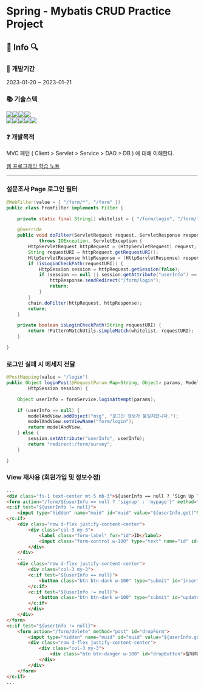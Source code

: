 # Spring - Mybatis CRUD Practice Project

## 📃 Info 🔍

### 📅 개발기간
2023-01-20 ~ 2023-01-21

### 📚 기술스텍
<img src="https://img.shields.io/badge/Java-FFFFFF?style=flat&logo=OpenJDK&logoColor=black" /><img src="https://img.shields.io/badge/HTML5-E34F26?style=flat&logo=HTML5&logoColor=white" /><img src="https://img.shields.io/badge/CSS3-1572B6?style=flat&logo=CSS3&logoColor=white" /><img src="https://img.shields.io/badge/JavaScript-F7DF1E?style=flat&logo=JavaScript&logoColor=white" />
<br>
<img src="https://img.shields.io/badge/Spring Boot-6DB33F?style=flat&logo=Spring Boot&logoColor=white" /><img src="https://img.shields.io/badge/MySQL-4479A1?style=flat&logo=MySQL&logoColor=white" /><img src="https://img.shields.io/badge/MyBatis-000000?style=flat&logo=MyBatis&logoColor=white" /><img src="https://img.shields.io/badge/Servlet-000000?style=flat&logo=Servlet&logoColor=white" /><img src="https://img.shields.io/badge/JSP-000000?style=flat&logo=JSP&logoColor=white" />

### ❓ 개발목적
MVC 패턴 ( Client > Servlet > Service > DAO > DB ) 에 대해 이해한다.

<a href="https://velog.io/@hh_nebula/series/%EC%9B%B9-%ED%94%84%EB%A1%9C%EA%B7%B8%EB%9E%98%EB%B0%8D-%ED%95%99%EC%8A%B5%EB%85%B8%ED%8A%B8">웹 프로그래밍 학습 노트</a>

<hr>

### 설문조사 Page 로그인 필터

```java
@WebFilter(value = { "/form/*", "/form" })
public class FromFilter implements Filter {

    private static final String[] whitelist = { "/form/login", "/form/logout", "/form/signup" };

    @Override
    public void doFilter(ServletRequest request, ServletResponse response, FilterChain chain)
            throws IOException, ServletException {
        HttpServletRequest httpRequest = (HttpServletRequest) request;
        String requestURI = httpRequest.getRequestURI();
        HttpServletResponse httpResponse = (HttpServletResponse) response;
        if (isLoginCheckPath(requestURI)) {
            HttpSession session = httpRequest.getSession(false);
            if (session == null || session.getAttribute("userInfo") == null) {
                httpResponse.sendRedirect("/form/login");
                return;
            }
        }
        chain.doFilter(httpRequest, httpResponse);
        return;
    }

    private boolean isLoginCheckPath(String requestURI) {
        return !PatternMatchUtils.simpleMatch(whitelist, requestURI);
    }

}
```

### 로그인 실패 시 메세지 전달
```java
@PostMapping(value = "/login")
public Object loginPost(@RequestParam Map<String, Object> params, ModelAndView modelAndView,
        HttpSession session) {

    Object userInfo = formService.loginAttempt(params);

    if (userInfo == null) {
        modelAndView.addObject("msg", "로그인 정보가 불일치합니다.");
        modelAndView.setViewName("form/login");
        return modelAndView;
    } else {
        session.setAttribute("userInfo", userInfo);
        return "redirect:/form/survey";
    }

}
```

### View 재사용 (회원가입 및 정보수정)
```html
...
<div class="fs-1 text-center mt-5 mb-3">${userInfo == null ? 'Sign Up To Survey' : 'My Page'}</div>
<form action="/form/${userInfo == null ? 'signup' : 'mypage'}" method="post" id="userForm">
<c:if test="${userInfo != null}">
    <input type="hidden" name="muid" id="muid" value="${userInfo.get("MUID")}">
</c:if>
    <div class="row d-flex justify-content-center">
        <div class="col-3 my-3">
            <label class="form-label" for="id">ID</label>
            <input class="form-control w-100" type="text" name="id" id="id" value="${userInfo.get("ID")}" required>
        </div>
    </div>
    ...
    <div class="row d-flex justify-content-center">
        <div class="col-3 my-3">
        <c:if test="${userInfo == null}">
            <button class="btn btn-dark w-100" type="submit" id="insertButton">가입하기</button>
        </c:if>
        <c:if test="${userInfo != null}">
            <button class="btn btn-dark w-100" type="submit" id="updateButton">수정하기</button>
        </c:if>
        </div>
    </div>
</form>
<c:if test="${userInfo != null}">
    <form action="/form/delete" method="post" id="dropForm">
        <input type="hidden" name="muid" id="muid" value="${userInfo.get("MUID")}">
        <div class="row d-flex justify-content-center">
            <div class="col-3 my-3">
                <div class="btn btn-danger w-100" id="dropButton">탈퇴하기</div>
            </div>
        </div>
    </form>
</c:if>
...
```